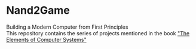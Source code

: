 # Nand2Game
Building a Modern Computer from First Principles <br />
This repository contains the series of projects mentioned in the book ["The Elements of Computer Systems"](https://mitpress.mit.edu/books/elements-computing-systems)
